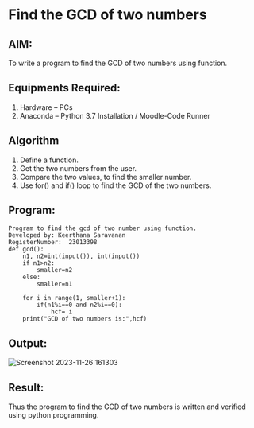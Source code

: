 # Find the GCD of two numbers

## AIM:
To write a program to find the GCD of two numbers using function.

## Equipments Required:
1. Hardware – PCs
2. Anaconda – Python 3.7 Installation / Moodle-Code Runner

## Algorithm
1. Define a function.
2. Get the two numbers from the user.
3. Compare the two values, to find the smaller number.
4. Use for() and if() loop to find the GCD of the two numbers.

## Program:
```
Program to find the gcd of two number using function.
Developed by: Keerthana Saravanan
RegisterNumber:  23013398
def gcd():
    n1, n2=int(input()), int(input()) 
    if n1>n2:
        smaller=n2
    else:
        smaller=n1

    for i in range(1, smaller+1): 
        if(n1%i==0 and n2%i==0): 
            hcf= i
    print("GCD of two numbers is:",hcf)
```
## Output:

![Screenshot 2023-11-26 161303](https://github.com/KeerthanaaSaravanan/EX-04python/assets/145742596/0e3ac99a-548f-4167-95d0-781bb4700a35)

## Result:
Thus the program to find the GCD of two numbers is written and verified using python programming.
